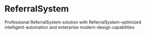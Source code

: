 # ReferralSystem
Professional ReferralSystem solution with ReferralSystem-optimized intelligent-automation and enterprise modern-design capabilities

